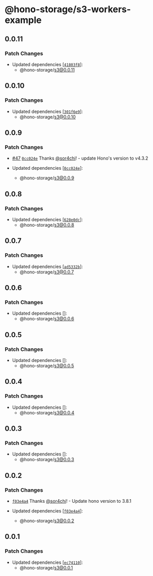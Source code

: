 # @hono-storage/s3-workers-example

## 0.0.11

### Patch Changes

- Updated dependencies [[`41803f8`](https://github.com/sor4chi/hono-storage/commit/41803f8dbb3ec30ff03720e510e01563b7153b5b)]:
  - @hono-storage/s3@0.0.11

## 0.0.10

### Patch Changes

- Updated dependencies [[`301f6e9`](https://github.com/sor4chi/hono-storage/commit/301f6e9b2e6762b350fc0b3c1316e109fc843917)]:
  - @hono-storage/s3@0.0.10

## 0.0.9

### Patch Changes

- [#47](https://github.com/sor4chi/hono-storage/pull/47) [`0cc024e`](https://github.com/sor4chi/hono-storage/commit/0cc024eb7dc065bb648f34c52174b0b1baa8d044) Thanks [@sor4chi](https://github.com/sor4chi)! - update Hono's version to v4.3.2

- Updated dependencies [[`0cc024e`](https://github.com/sor4chi/hono-storage/commit/0cc024eb7dc065bb648f34c52174b0b1baa8d044)]:
  - @hono-storage/s3@0.0.9

## 0.0.8

### Patch Changes

- Updated dependencies [[`628e0dc`](https://github.com/sor4chi/hono-storage/commit/628e0dcd6b48953db1d212e317c1d470499780e3)]:
  - @hono-storage/s3@0.0.8

## 0.0.7

### Patch Changes

- Updated dependencies [[`ad5332b`](https://github.com/sor4chi/hono-storage/commit/ad5332b6689ad1baeba70406d732d81623779e97)]:
  - @hono-storage/s3@0.0.7

## 0.0.6

### Patch Changes

- Updated dependencies []:
  - @hono-storage/s3@0.0.6

## 0.0.5

### Patch Changes

- Updated dependencies []:
  - @hono-storage/s3@0.0.5

## 0.0.4

### Patch Changes

- Updated dependencies []:
  - @hono-storage/s3@0.0.4

## 0.0.3

### Patch Changes

- Updated dependencies []:
  - @hono-storage/s3@0.0.3

## 0.0.2

### Patch Changes

- [`f03e4a4`](https://github.com/sor4chi/hono-storage/commit/f03e4a41d705fa8883cef1dce85784825ea05eae) Thanks [@sor4chi](https://github.com/sor4chi)! - Update hono version to 3.8.1

- Updated dependencies [[`f03e4a4`](https://github.com/sor4chi/hono-storage/commit/f03e4a41d705fa8883cef1dce85784825ea05eae)]:
  - @hono-storage/s3@0.0.2

## 0.0.1

### Patch Changes

- Updated dependencies [[`ec74110`](https://github.com/sor4chi/hono-storage/commit/ec741102219a960c5a0e8317b0eda3ce4e3f4a14)]:
  - @hono-storage/s3@0.0.1
